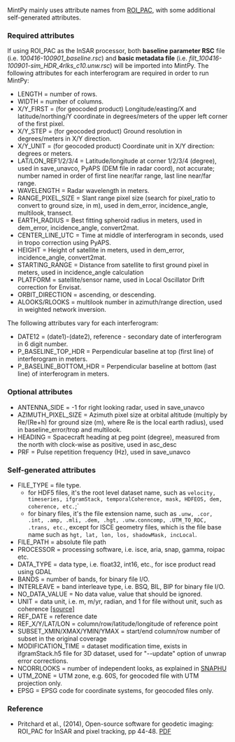 MintPy mainly uses attribute names from [ROI_PAC](http://www.geo.cornell.edu/eas/PeoplePlaces/Faculty/matt/pub/winsar/InSAR_textbook_for_web_2014.pdf), with some additional self-generated attributes.

### Required attributes ###

If using ROI_PAC as the InSAR processor, both **baseline parameter RSC** file (i.e. *100416-100901_baseline.rsc*) and **basic metadata file** (i.e. *filt_100416-100901-sim_HDR_4rlks_c10.unw.rsc*) will be imported into MintPy. The following attributes for each interferogram are required in order to run MintPy:

+  LENGTH = number of rows.  
+  WIDTH = number of columns.  
+  X/Y_FIRST = (for geocoded product) Longitude/easting/X and latitude/northing/Y coordinate in degrees/meters of the upper left corner of the first pixel.
+  X/Y_STEP = (for geocoded product) Ground resolution in degrees/meters in X/Y direction.   
+  X/Y_UNIT = (for geocoded product) Coordinate unit in X/Y direction: degrees or meters.    
+  LAT/LON_REF1/2/3/4 = Latitude/longitude at corner 1/2/3/4 (degree), used in save_unavco, PyAPS (DEM file in radar coord), not accurate; number named in order of first line near/far range, last line near/far range.   
+  WAVELENGTH = Radar wavelength in meters.    
+  RANGE_PIXEL_SIZE = Slant range pixel size (search for pixel_ratio to convert to ground size, in m), used in dem_error, incidence_angle, multilook, transect.   
+  EARTH_RADIUS = Best fitting spheroid radius in meters, used in dem_error, incidence_angle, convert2mat.   
+  CENTER_LINE_UTC = Time at middle of interferogram in seconds, used in tropo correction using PyAPS.   
+  HEIGHT = Height of satellite in meters, used in dem_error, incidence_angle, convert2mat.   
+  STARTING_RANGE = Distance from satellite to first ground pixel in meters, used in incidence_angle calculation   
+  PLATFORM = satellite/sensor name, used in Local Oscillator Drift correction for Envisat.   
+  ORBIT_DIRECTION = ascending, or descending.   
+  ALOOKS/RLOOKS = multilook number in azimuth/range direction, used in weighted network inversion.
    
The following attributes vary for each interferogram:
    
+  DATE12 = (date1)-(date2), reference - secondary date of interferogram in 6 digit number.   
+  P_BASELINE_TOP_HDR = Perpendicular baseline at top (first line) of interferogram in meters.   
+  P_BASELINE_BOTTOM_HDR = Perpendicular baseline at bottom (last line) of interferogram in meters.   
    
### Optional attributes ###

+  ANTENNA_SIDE = -1 for right looking radar, used in save_unavco
+  AZIMUTH_PIXEL_SIZE = Azimuth pixel size at orbital altitude (multiply by Re/(Re+h) for ground size (m), where Re is the local earth radius), used in baseline_error/trop and multilook.   
+  HEADING = Spacecraft heading at peg point (degree), measured from the north with clock-wise as positive, used in asc_desc
+  PRF = Pulse repetition frequency (Hz), used in save_unavco   

### Self-generated attributes ###

+  FILE_TYPE = file type.
    - for HDF5 files, it's the root level dataset name, such as `velocity, timeseries, ifgramStack, temporalCoherence, mask, HDFEOS, dem, coherence, etc.`;`
    - for binary files, it's the file extension name, such as `.unw, .cor, .int, .amp, .mli, .dem, .hgt, .unw.conncomp, .UTM_TO_RDC, .trans, etc.`, except for ISCE geometry files, which is the file base name such as `hgt, lat, lon, los, shadowMask, incLocal`.  
+  FILE_PATH = absolute file path   
+  PROCESSOR = processing software, i.e. isce, aria, snap, gamma, roipac etc.
+  DATA_TYPE = data type, i.e. float32, int16, etc., for isce product read using GDAL
+  BANDS = number of bands, for binary file I/O.
+  INTERLEAVE = band interleave type, i.e. BSQ, BIL, BIP for binary file I/O.
+  NO_DATA_VALUE = No data value, value that should be ignored.
+  UNIT = data unit, i.e. m, m/yr, radian, and 1 for file without unit, such as coherence [[source]](https://github.com/insarlab/MintPy/blob/main/mintpy/objects/stack.py#L75)
+  REF_DATE = reference date
+  REF_X/Y/LAT/LON = column/row/latitude/longitude of reference point
+  SUBSET_XMIN/XMAX/YMIN/YMAX = start/end column/row number of subset in the original coverage
+  MODIFICATION_TIME = dataset modification time, exists in ifgramStack.h5 file for 3D dataset, used for "--update" option of unwrap error corrections.
+  NCORRLOOKS = number of independent looks, as explained in [SNAPHU](https://web.stanford.edu/group/radar/softwareandlinks/sw/snaphu/snaphu.conf.full)
+  UTM_ZONE = UTM zone, e.g. 60S, for geocoded file with UTM projection only.
+  EPSG = EPSG code for coordinate systems, for geocoded files only.

### Reference ###

+ Pritchard et al., (2014), Open-source software for geodetic imaging: ROI_PAC for InSAR and pixel tracking, pp 44-48. [PDF](http://www.geo.cornell.edu/eas/PeoplePlaces/Faculty/matt/pub/winsar/InSAR_textbook_for_web_2014.pdf)
